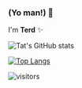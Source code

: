 ### (Yo man!) 👋

I'm **Terd** ✨

![Tat's GitHub stats](https://github-readme-stats.vercel.app/api?username=tostyle&count_private=true&show_icons=true&count_private=true&theme=radical)

[![Top Langs](https://github-readme-stats.vercel.app/api/top-langs/?username=tostyle&layout=compact)](https://github.com/anuraghazra/github-readme-stats)

![visitors](https://visitor-badge.glitch.me/badge?page_id=tataro)
